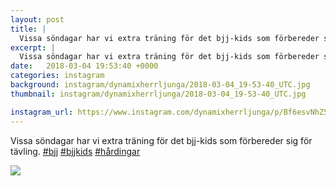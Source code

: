 ```yaml
---
layout: post
title: |
  Vissa söndagar har vi extra träning för det bjj-kids som förbereder sig för tävling
excerpt: |
  Vissa söndagar har vi extra träning för det bjj-kids som förbereder sig för tävling.   
date:   2018-03-04 19:53:40 +0000
categories: instagram
background: instagram/dynamixherrljunga/2018-03-04_19-53-40_UTC.jpg
thumbnail: instagram/dynamixherrljunga/2018-03-04_19-53-40_UTC.jpg

instagram_url: https://www.instagram.com/dynamixherrljunga/p/Bf6esvNhZ56
---
```

Vissa söndagar har vi extra träning för det bjj-kids som förbereder sig för tävling. [#bjj](https://www.instagram.com/explore/tags/bjj/) [#bjjkids](https://www.instagram.com/explore/tags/bjjkids/) [#hårdingar](https://www.instagram.com/explore/tags/hårdingar/)



<img src='{{ site.baseurl }}/instagram/dynamixherrljunga/2018-03-04_19-53-40_UTC.jpg' class='img-fluid' />
